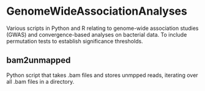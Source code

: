 # GenomeWideAssociationAnalyses
Various scripts in Python and R relating to genome-wide association studies (GWAS) and convergence-based analyses on bacterial data. 
To include permutation tests to establish significance thresholds.

## bam2unmapped
Python script that takes .bam files and stores unmpped reads, iterating over all .bam files in a directory.
